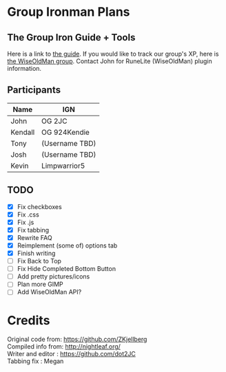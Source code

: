 # Group Ironman Plans

## The Group Iron Guide + Tools
Here is a link to <a href="https://dot2jc.github.io/GIMP/">the guide</a>.
If you would like to track our group's XP, here is <a href="https://wiseoldman.net/groups/1677"> the WiseOldMan group</a>. Contact John for RuneLite (WiseOldMan) plugin information.

## Participants
Name | IGN
-----|-----
John | OG 2JC
Kendall | OG 924Kendie
Tony | (Username TBD)
Josh | (Username TBD)
Kevin | Limpwarrior5

## TODO
- [x] Fix checkboxes
- [x] Fix .css
- [x] Fix .js
- [x] Fix tabbing
- [x] Rewrite FAQ
- [x] Reimplement (some of) options tab
- [x] Finish writing
- [ ] Fix Back to Top  
- [ ] Fix Hide Completed Bottom Button  
- [ ] Add pretty pictures/icons
- [ ] Plan more GIMP
- [ ] Add WiseOldMan API?

# Credits
Original code from: https://github.com/ZKjellberg  
Compiled info from: http://nightleaf.org/  
Writer and editor : https://github.com/dot2JC  
Tabbing fix       : Megan